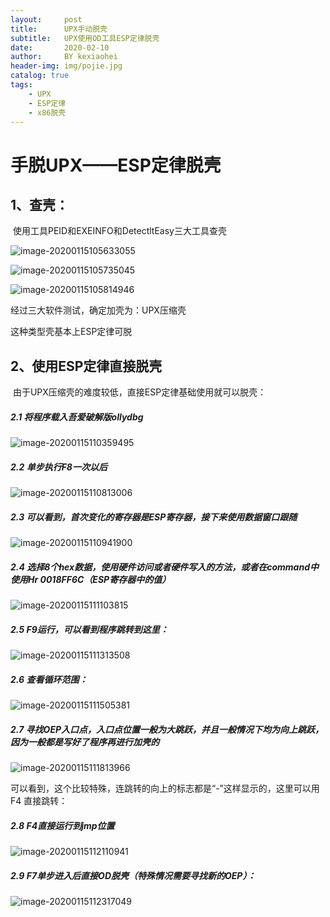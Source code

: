 ```yaml
---
layout:     post
title:      UPX手动脱壳
subtitle:   UPX使用OD工具ESP定律脱壳
date:       2020-02-10
author:     BY kexiaohei
header-img: img/pojie.jpg
catalog: true
tags:
    - UPX
    - ESP定律
    - x86脱壳
---
```

# 手脱UPX——ESP定律脱壳



## 1、查壳：

​		使用工具PEID和EXEINFO和DetectltEasy三大工具查壳

![image-20200115105633055](http:frankie625641200.github.io/img/tuoke/image-20200115105633055.png)

![image-20200115105735045](http:frankie625641200.github.io/img/tuoke/image-20200115105735045.png)

![image-20200115105814946](http:frankie625641200.github.io/img/tuoke/image-20200115105814946.png)

经过三大软件测试，确定加壳为：UPX压缩壳

这种类型壳基本上ESP定律可脱

## 2、使用ESP定律直接脱壳

​		由于UPX压缩壳的难度较低，直接ESP定律基础使用就可以脱壳：

##### 2.1 将程序载入吾爱破解版ollydbg

![image-20200115110359495](http:frankie625641200.github.io/img/tuoke/image-20200115110359495.png)

##### 2.2 单步执行F8一次以后

![image-20200115110813006](http:frankie625641200.github.io/img/tuoke/image-20200115110813006.png)

##### 2.3 可以看到，首次变化的寄存器是ESP寄存器，接下来使用数据窗口跟随

![image-20200115110941900](http:frankie625641200.github.io/img/tuoke/image-20200115110941900.png)

##### 2.4 选择8个hex数据，使用硬件访问或者硬件写入的方法，或者在command中使用Hr 0018FF6C（ESP寄存器中的值）

![image-20200115111103815](http:frankie625641200.github.io/img/tuoke/image-20200115111103815.png)

##### 2.5 F9运行，可以看到程序跳转到这里：

![image-20200115111313508](http:frankie625641200.github.io/img/tuoke/image-20200115111313508.png)

##### 2.6 查看循环范围：

![image-20200115111505381](http:frankie625641200.github.io/img/tuoke/image-20200115111505381.png)

##### 2.7 寻找OEP入口点，入口点位置一般为大跳跃，并且一般情况下均为向上跳跃，因为一般都是写好了程序再进行加壳的

![image-20200115111813966](http:frankie625641200.github.io/img/tuoke/image-20200115111813966.png)

可以看到，这个比较特殊，连跳转的向上的标志都是“-”这样显示的，这里可以用F4 直接跳转：

##### 2.8 F4直接运行到jmp位置

![image-20200115112110941](http:frankie625641200.github.io/img/tuoke/image-20200115112110941.png)

##### 2.9 F7单步进入后直接OD脱壳（特殊情况需要寻找新的OEP）：

![image-20200115112317049](http:frankie625641200.github.io/img/tuoke/image-20200115112317049.png)

